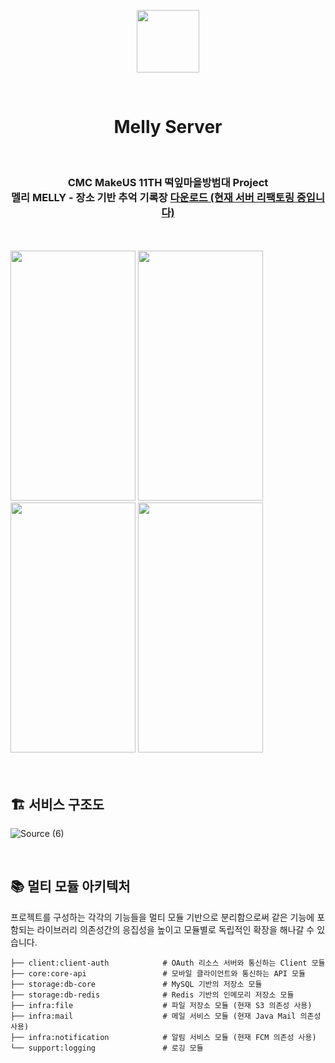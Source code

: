 <p align="center"><img src="https://user-images.githubusercontent.com/82302520/201555435-61b2b766-3b0b-4aa3-81c2-a185dccd5e2b.png"  width="100" height="100"></p>
<br>
<div align="center">
<h1>Melly Server</h1>

  <br>
<h3>CMC MakeUS 11TH 떡잎마을방범대 Project <br>
  멜리 MELLY - 장소 기반 추억 기록장 <a href=https://apps.apple.com/kr/app/%EB%A9%9C%EB%A6%AC-melly-%EC%9E%A5%EC%86%8C-%EA%B8%B0%EB%B0%98-%EC%B6%94%EC%96%B5-%EA%B8%B0%EB%A1%9D%EC%9E%A5/id6444202109>다운로드 (현재 서버 리팩토링 중입니다)</a></h3>
</div>
<br>
<br>
<div text-align: center>
<img src="https://user-images.githubusercontent.com/82302520/201556888-178a06ed-6839-43da-8194-5f48739d059d.png"  width="200" height="400">
<img src="https://user-images.githubusercontent.com/82302520/201556895-0a567bee-c4c4-466f-8615-7a804545b848.png"  width="200" height="400">
<img src="https://user-images.githubusercontent.com/82302520/201556897-a05261d3-cd7e-436b-958e-eb8ecf38f3de.png"  width="200" height="400">
<img src="https://user-images.githubusercontent.com/82302520/201556901-cd4c2cc2-0bed-4aab-8e4e-6fffe591f1d1.png"  width="200" height="400">
  </div>

<br>
<br>

## 🏗️ 서비스 구조도
![Source (6)](https://github.com/CMC11th-Melly/Melly_Server/assets/82302520/5381eaa9-f9af-48d8-aa45-0b943447fd0d)


<br>

## 📚 멀티 모듈 아키텍처
프로젝트를 구성하는 각각의 기능들을 멀티 모듈 기반으로 분리함으로써 같은 기능에 포함되는 라이브러리 의존성간의 응집성을 높이고 모듈별로 독립적인 확장을 해나갈 수 있습니다. 
```
├── client:client-auth            # OAuth 리소스 서버와 통신하는 Client 모듈
├── core:core-api                 # 모바일 클라이언트와 통신하는 API 모듈    
├── storage:db-core               # MySQL 기반의 저장소 모듈
├── storage:db-redis              # Redis 기반의 인메모리 저장소 모듈
├── infra:file                    # 파일 저장소 모듈 (현재 S3 의존성 사용)     
├── infra:mail                    # 메일 서비스 모듈 (현재 Java Mail 의존성 사용)
├── infra:notification            # 알림 서비스 모듈 (현재 FCM 의존성 사용) 
└── support:logging               # 로깅 모듈          
```







